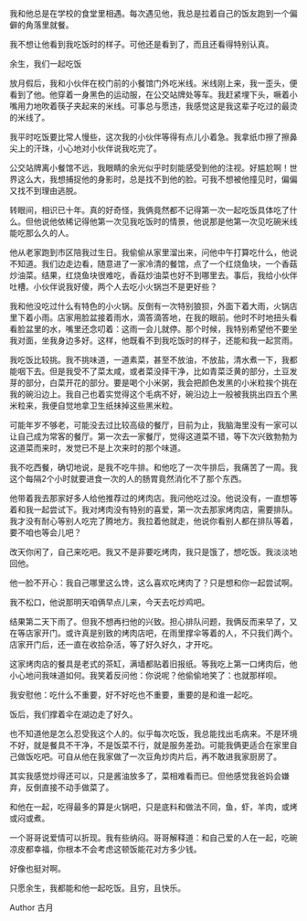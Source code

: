 我和他总是在学校的食堂里相遇。每次遇见他，我总是拉着自己的饭友跑到一个偏僻的角落里就餐。

我不想让他看到我吃饭时的样子。可他还是看到了，而且还看得特别认真。

余生，我们一起吃饭

放月假后，我和小伙伴在校门前的小餐馆门外吃米线。米线刚上来，我一歪头，便看到了他。他穿着一身黑色的运动服，在公交站牌处等车。我赶紧埋下头，噘着小嘴用力地吹着筷子夹起来的米线。可事总与愿违，我感觉这是我这辈子吃过的最烫的米线了。

我平时吃饭要比常人慢些，这次我的小伙伴等得有点儿小着急。我拿纸巾擦了擦鼻尖上的汗珠，小心地对小伙伴说我吃完了。

公交站牌离小餐馆不远，我眼睛的余光似乎时刻能感受到他的注视。好尴尬啊！世界这么大，我想捕捉他的身影时，总是找不到他的脸。可我不想被他撞见时，偏偏又找不到理由逃脱。

转眼间，相识已十年。真的好奇怪，我俩竟然都不记得第一次一起吃饭具体吃了什么。但他说他依稀记得他第一次见我吃饭时的情景，他说那是他第一次见吃碗米线能吃那么久的人。

他从老家跑到市区陪我过生日。我偷偷从家里溜出来，问他中午打算吃什么，他说不知道。我们边走边看，随意进了一家冷清的餐馆，点了一个红烧鱼块，一个香菇炒油菜。结果，红烧鱼块很难吃，香菇炒油菜也好不到哪里去。事后，我给小伙伴吐槽。小伙伴说我好傻，两个人去吃小火锅岂不是更好些？

我和他没吃过什么有特色的小火锅。反倒有一次特别狼狈，外面下着大雨，火锅店里下着小雨。店家用脸盆接着雨水，滴答滴答地，在我的眼前。他时不时地扭头看看脸盆里的水，嘴里还念叨着：这雨一会儿就停。那个时候，我特别希望他不要坐我对面，坐我身边多好。这样，他既看不到我吃饭时的样子，还能和我一起赏雨。

我吃饭比较挑。我不挑味道，一道素菜，甚至不放油，不放盐，清水煮一下，我都能咽下去。但是我受不了菜太咸，或者菜没择干净，比如青菜泛黄的部分，土豆发芽的部分，白菜开花的部分。要是喝个小米粥，我会把颜色发黑的小米粒挨个挑在我的碗沿边上。我自己也着实觉得这个毛病不好，碗沿边上一般被我挑出四五个黑米粒来，我便自觉地拿卫生纸抹掉这些黑米粒。

可能年岁不够老，可能没去过比较高级的餐厅，目前为止，我脑海里没有一家可以让自己成为常客的餐厅。第一次去一家餐厅，觉得这道菜不错，等下次兴致勃勃为这道菜而来时，发觉已不是上次来时的那个味道。

我不吃西餐，确切地说，是我不吃牛排。和他吃了一次牛排后，我痛苦了一周。我这个每隔2个小时就要进食一次的人的肠胃竟然消化不了那个东西。

他带着我去那家好多人给他推荐过的烤肉店。我问他吃过没。他说没有，一直想等着和我一起尝试下。我对烤肉没有特别的喜爱，第一次去那家烤肉店，需要排队。我才没有耐心等别人吃完了腾地方。我拉着他就走，他说你看别人都在排队等着，要不咱也等会儿吧？

改天你闲了，自己来吃吧。我又不是非要吃烤肉，我只是饿了，想吃饭。我淡淡地回他。

他一脸不开心：我自己哪里这么馋，这么喜欢吃烤肉了？只是想和你一起尝试啊。

我不松口，他说那明天咱俩早点儿来，今天去吃炒鸡吧。

结果第二天下雨了。但我不想再扫他的兴致。担心排队问题，我俩反而来早了，又在等店家开门。或许真是别致的烤肉店吧，在雨里撑伞等着的人，不只我们两个。店家开门后，还一直在收拾杂活，等了好久好久，才开吃。

这家烤肉店的餐具是老式的茶缸，满墙都贴着旧报纸。等我吃上第一口烤肉后，他小心地问我味道如何。我笑着反问他：你说呢？他偷偷地笑了：也就那样呗。

我安慰他：吃什么不重要，好不好吃也不重要，重要的是和谁一起吃。

饭后，我们撑着伞在湖边走了好久。

也不知道他是怎么忍受我这个人的。似乎每次吃饭，我总能找出毛病来。不是环境不好，就是餐具不干净，不是饭菜不行，就是服务差劲。可能我俩更适合在家里自己做饭吃吧。可自从他在我家做了一次豆角炒肉片后，再不敢进我家厨房了。

其实我感觉炒得还可以，只是酱油放多了，菜相难看而已。但他感觉我爸妈会嫌弃，反倒直接不动手做菜了。

和他在一起，吃得最多的算是火锅吧，只是底料和做法不同，鱼，虾，羊肉，或烤或闷或煮。

一个哥哥说爱情可以折现。我有些纳闷。哥哥解释道：和自己爱的人在一起，吃碗凉皮都幸福，你根本不会考虑这顿饭能花对方多少钱。

好像也挺对啊。

只愿余生，我都能和他一起吃饭。且穷，且快乐。

Author 古月